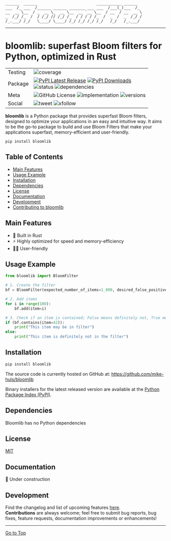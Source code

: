 [//]: # (<div align="center">)
[//]: # (  <img src="https://pandas.pydata.org/static/img/pandas.svg"><br>)
[//]: # (</div>)

```commandline
______  ______                          ___________ ______  
___  /_ ___  /______ ______ _______ ___ ___  /___(_)___  /_ 
__  __ \__  / _  __ \_  __ \__  __ `__ \__  / __  / __  __ \
_  /_/ /_  /  / /_/ // /_/ /_  / / / / /_  /  _  /  _  /_/ /
/_.___/ /_/   \____/ \____/ /_/ /_/ /_/ /_/   /_/   /_.___/ 
```
-----------------

# bloomlib: superfast Bloom filters for Python, optimized in Rust

|         |                                                                                                                                                                                                                                                                                                                                                               |
|---------|---------------------------------------------------------------------------------------------------------------------------------------------------------------------------------------------------------------------------------------------------------------------------------------------------------------------------------------------------------------|
| Testing | ![coverage](https://img.shields.io/codecov/c/github/mike-huls/bloomlib)                                                                                                                                                                                                                                                                                       |
| Package | [![PyPI Latest Release](https://img.shields.io/pypi/v/bloomlib.svg)](https://pypi.org/project/bloomlib/) [![PyPI Downloads](https://img.shields.io/pypi/dm/bloomlib.svg?label=PyPI%20downloads)](https://pypistats.org/packages/bloomlib) <br/>![status](https://img.shields.io/pypi/status/bloomlib) ![dependencies](https://img.shields.io/librariesio/release/pypi/bloomlib) |
| Meta    | ![GitHub License](https://img.shields.io/github/license/mike-huls/bloomlib) ![implementation](https://img.shields.io/pypi/implementation/bloomlib)  ![versions](https://img.shields.io/pypi/pyversions/bloomlib)                                                                                                                                                       |
| Social  | ![tweet](https://img.shields.io/twitter/url?style=social&url=https%3A%2F%2Fgithub.com%2Fmike-huls%2Fbloomlib) ![xfollow](https://img.shields.io/twitter/follow/mike_huls?style=social)                                                                                                                                                                           | 

**bloomlib** is a Python package that provides superfast Bloom filters, designed to 
optimize your applications in an easy and intuitive way.
It aims to be the go-to package to build and use Bloom Filters that make your applications 
superfast, memory-efficient and user-friendly.
```shell
pip install bloomlib
```

## Table of Contents
- [Main Features](#main-features)
- [Usage Example](#usage-example)
- [Installation](#installation)
- [Dependencies](#dependencies)
- [License](#license)
- [Documentation](#documentation)
- [Development](#development)
- [Contributing to bloomlib](#contributing-to-bloomlib)

## Main Features
- 🦀 Built in Rust
- ⚡ Highly optimized for speed and memory-efficiency
- 👨‍🎨 User-friendly

## Usage Example
```python
from bloomlib import BloomFilter

# 1. Create the filter
bf = BloomFilter(expected_number_of_items=1_000, desired_false_positive_rate=0.05)

# 2. Add items
for i in range(100):
    bf.add(item=i)

# 3. Check if an item is contained; False means definitely not, True means "maybe" 
if (bf.contains(item=42)):
    print("This item may be in filter")
else:
    print("This item is definitely not in the filter")
```


## Installation
```sh
pip install bloomlib
```
The source code is currently hosted on GitHub at:
https://github.com/mike-huls/bloomlib

Binary installers for the latest released version are available at the [Python
Package Index (PyPI)](https://pypi.org/project/bloomlib).

## Dependencies
Bloomlib has no Python dependencies

## License
[MIT](LICENSE.txt)

## Documentation
🔨 Under construction

## Development
Find the changelog and list of upcoming features [here](doc/CHANGELOG.md).
<br>
**Contributions** are always welcome; feel free to submit bug reports, bug fixes, feature requests, documentation improvements or enhancements!

<hr>

[Go to Top](#table-of-contents)